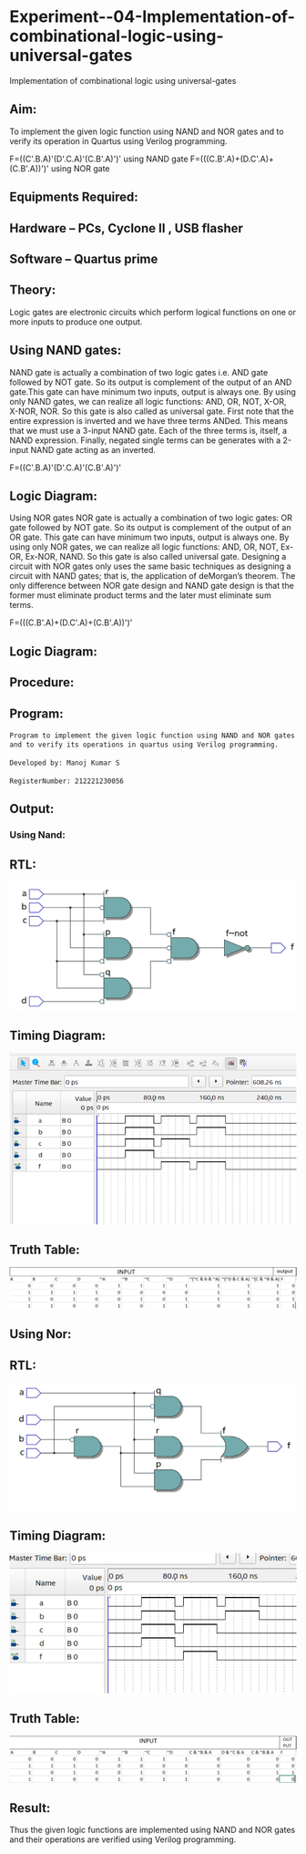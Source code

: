 # Experiment--04-Implementation-of-combinational-logic-using-universal-gates
Implementation of combinational logic using universal-gates
 
## Aim:
To implement the given logic function using NAND and NOR gates and to verify its operation in Quartus using Verilog programming.

F=((C'.B.A)'(D'.C.A)'(C.B'.A)')' using NAND gate
F=(((C.B'.A)+(D.C'.A)+(C.B'.A))')' using NOR gate
## Equipments Required:
## Hardware – PCs, Cyclone II , USB flasher
## Software – Quartus prime


## Theory:
Logic gates are electronic circuits which perform logical functions on one or more inputs to produce one output. 

## Using NAND gates:
NAND gate is actually a combination of two logic gates i.e. AND gate followed by NOT gate. So its output is complement of the output of an AND gate.This gate can have minimum two inputs, output is always one. By using only NAND gates, we can realize all logic functions: AND, OR, NOT, X-OR, X-NOR, NOR. So this gate is also called as universal gate. First note that the entire expression is inverted and we have three terms ANDed. This means that we must use a 3-input NAND gate. Each of the three terms is, itself, a NAND expression. Finally, negated single terms can be generates with a 2-input NAND gate acting as an inverted.

F=((C'.B.A)'(D'.C.A)'(C.B'.A)')'

## Logic Diagram:

Using NOR gates
NOR gate is actually a combination of two logic gates: OR gate followed by NOT gate. So its output is complement of the output of an OR gate. This gate can have minimum two inputs, output is always one. By using only NOR gates, we can realize all logic functions: AND, OR, NOT, Ex-OR, Ex-NOR, NAND. So this gate is also called universal gate. Designing a circuit with NOR gates only uses the same basic techniques as designing a circuit with NAND gates; that is, the application of deMorgan’s theorem. The only difference between NOR gate design and NAND gate design is that the former must eliminate product terms and the later must eliminate sum terms.

F=(((C.B'.A)+(D.C'.A)+(C.B'.A))')'

## Logic Diagram:
## Procedure:
## Program:
```
Program to implement the given logic function using NAND and NOR gates and to verify its operations in quartus using Verilog programming.

Developed by: Manoj Kumar S

RegisterNumber: 212221230056
```
## Output:

### Using Nand:
## RTL:
![](./nand.jpg)
## Timing Diagram:
![](./combo1%20wave.png)
## Truth Table:
![](./combo1TT.png)

## Using Nor:
## RTL:
![](./nor.jpg)
## Timing Diagram:
![](./combo2%20wave.png)
## Truth Table:
![](./combo2TT.png)
## Result:
Thus the given logic functions are implemented using NAND and NOR gates and their operations are verified using Verilog programming.
